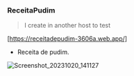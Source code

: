 ### ReceitaPudim
> I create in another host to test

[https://receitadepudim-3606a.web.app/]


- Receita de pudim.

![Screenshot_20231020_141127](https://github.com/CristianoFranca1976/ReceitaPudim/assets/135919856/dcb02384-6399-4643-8e95-6d656bfdb404)
